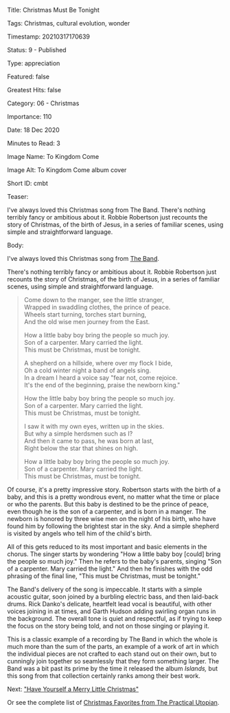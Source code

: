 Title:  Christmas Must Be Tonight

Tags:   Christmas, cultural evolution, wonder

Timestamp: 20210317170639

Status: 9 - Published

Type:   appreciation

Featured: false

Greatest Hits: false

Category: 06 - Christmas

Importance: 110

Date:   18 Dec 2020

Minutes to Read: 3

Image Name: To Kingdom Come

Image Alt: To Kingdom Come album cover

Short ID: cmbt

Teaser:

I've always loved this Christmas song from The Band. There's nothing terribly fancy or ambitious about it. Robbie Robertson just recounts the story of Christmas, of the birth of Jesus, in a series of familiar scenes, using simple and straightforward language. 


Body:

I've always loved this Christmas song from [The Band][tb]. 

There's nothing terribly fancy or ambitious about it. Robbie Robertson just recounts the story of Christmas, of the birth of Jesus, in a series of familiar scenes, using simple and straightforward language. 

> Come down to the manger, see the little stranger,  
> Wrapped in swaddling clothes, the prince of peace.  
> Wheels start turning, torches start burning,  
> And the old wise men journey from the East.  
>   
> How a little baby boy bring the people so much joy.  
> Son of a carpenter. Mary carried the light.  
> This must be Christmas, must be tonight.  
>   
> A shepherd on a hillside, where over my flock I bide,  
> Oh a cold winter night a band of angels sing.  
> In a dream I heard a voice say "fear not, come rejoice.  
> It's the end of the beginning, praise the newborn king."  
>   
> How the little baby boy bring the people so much joy.  
> Son of a carpenter. Mary carried the light.  
> This must be Christmas, must be tonight.  
>   
> I saw it with my own eyes, written up in the skies.  
> But why a simple herdsmen such as I?  
> And then it came to pass, he was born at last,  
> Right below the star that shines on high.  
>   
> How a little baby boy bring the people so much joy.  
> Son of a carpenter. Mary carried the light.  
> This must be Christmas, must be tonight.

Of course, it's a pretty impressive story. Robertson starts with the birth of a baby, and this is a pretty wondrous event, no matter what the time or place or who the parents. But this baby is destined to be the prince of peace, even though he is the son of a carpenter, and is born in a manger. The newborn is honored by three wise men on the night of his birth, who have found him by following the brightest star in the sky. And a simple shepherd is visited by angels who tell him of the child's birth. 

All of this gets reduced to its most important and basic elements in the chorus. The singer starts by wondering "How a little baby boy [could] bring the people so much joy." Then he refers to the baby's parents, singing "Son of a carpenter. Mary carried the light." And then he finishes with the odd phrasing of the final line, "This must be Christmas, must be tonight." 

The Band's delivery of the song is impeccable. It starts with a simple acoustic guitar, soon joined by a burbling electric bass, and then laid-back drums. Rick Danko's delicate, heartfelt lead vocal is beautiful, with other voices joining in at times, and Garth Hudson adding swirling organ runs in the background. The overall tone is quiet and respectful, as if trying to keep the focus on the story being told, and not on those singing or playing it. 

This is a classic example of a recording by The Band in which the whole is much more than the sum of the parts, an example of a work of art in which the individual pieces are not crafted to each stand out on their own, but to cunningly join together so seamlessly that they form something larger. The Band was a bit past its prime by the time it released the album *Islands,* but this song from that collection certainly ranks among their best work. 

Next: ["Have Yourself a Merry Little Christmas"](have-yourself-a-merry-little-christmas.html)

Or see the complete list of [Christmas Favorites from The Practical Utopian](christmas-favorites-from-the-practical-utopian.html).

[tb]: http://www.reasontorock.com/artists/band.html
